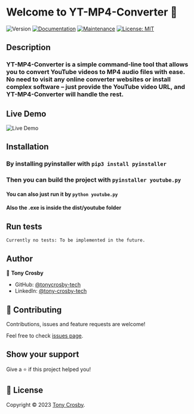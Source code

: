 # Welcome to YT-MP4-Converter 👋
![Version](https://img.shields.io/badge/version-1.0-blue.svg?cacheSeconds=2592000)
[![Documentation](https://img.shields.io/badge/Documentation-yes-green.svg)]()
[![Maintenance](https://img.shields.io/badge/Maintained%3F-yes-green.svg)]()
[![License: MIT](https://img.shields.io/github/license/tonycrosby-tech/YT-MP3-Converter)]( )

## Description
### YT-MP4-Converter is a simple command-line tool that allows you to convert YouTube videos to MP4 audio files with ease. No need to visit any online converter websites or install complex software – just provide the YouTube video URL, and YT-MP4-Converter will handle the rest.

## Live Demo
![Live Demo](vid/new-gif.gif)

## Installation
### By installing pyinstaller with ```pip3 install pyinstaller```

### Then you can build the project with ```pyinstaller youtube.py```

#### You can also just run it by ```python youtube.py```

#### Also the .exe is inside the dist/youtube folder

## Run tests

```
Currently no tests: To be implemented in the future.
```

## Author

👤 **Tony Crosby**

* GitHub: [@tonycrosby-tech](https://github.com/tonycrosby-tech)
* LinkedIn: [@tony-crosby-tech](https://linkedin.com/in/tony-crosby-tech)

## 🤝 Contributing

Contributions, issues and feature requests are welcome!

Feel free to check [issues page]( ).

## Show your support

Give a ⭐️ if this project helped you!


## 📝 License

Copyright © 2023 [Tony Crosby](https://github.com/tonycrosby-tech).